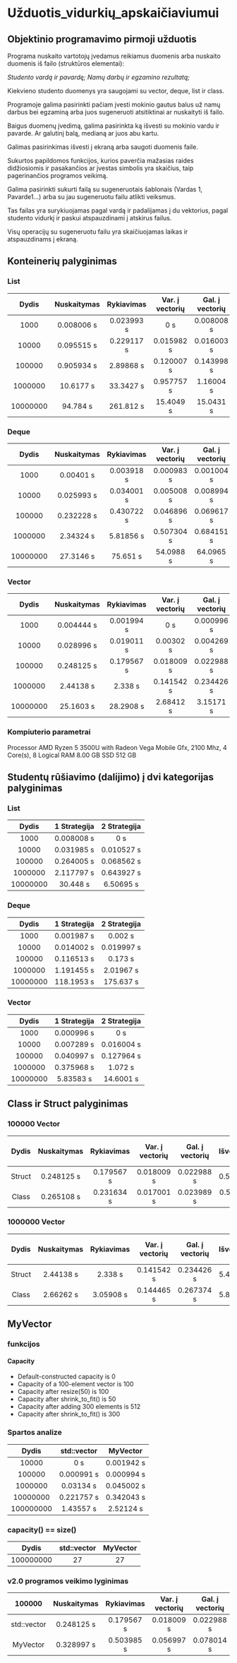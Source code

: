 # Užduotis_vidurkių_apskaičiaviumui
## Objektinio programavimo pirmoji užduotis

Programa nuskaito vartotojų įvedamus reikiamus duomenis arba nuskaito duomenis iš failo (struktūros elementai):

*Studento vardą ir pavardę;*
*Namų darbų ir egzamino rezultatą;*

Kiekvieno studento duomenys yra saugojami su vector, deque, list ir class.

Programoje galima pasirinkti pačiam įvesti mokinio gautus balus už namų darbus bei egzaminą arba juos sugeneruoti atsitiktinai ar nuskaityti iš failo.

Baigus duomenų įvedimą, galima pasirinkta ką išvesti su mokinio vardu ir pavarde. Ar galutinį balą, medianą ar juos abu kartu.

Galimas pasirinkimas išvesti į ekraną arba saugoti duomenis faile.

Sukurtos papildomos funkcijos, kurios paverčia mažasias raides didžiosiomis ir pasakančios ar įvestas simbolis yra skaičius, taip pagerinančios programos veikimą.

Galima pasirinkti sukurti failą su sugeneruotais šablonais (Vardas 1, Pavarde1...) arba su jau sugeneruotu failu atlikti veiksmus.

Tas failas yra surykiuojamas pagal vardą ir padalijamas į du vektorius, pagal studento vidurkį ir paskui atspauzdinami į atskirus failus.

Visų operacijų su sugeneruotu failu yra skaičiuojamas laikas ir atspauzdinams į ekraną.  

## Konteinerių palyginimas

### List

| Dydis   | Nuskaitymas  | Rykiavimas  | Var. į vectorių | Gal. į vectorių  | Išvedimas  | Visas Laikas |
| :-----: | :----------: | :---------: | :-------------: | :--------------: | :--------: | :----------: |
| 1000    | 0.008006 s   | 0.023993 s  | 0 s             | 0.008008 s       | 0.031998 s | 0.14845 s    |
| 10000   | 0.095515 s   | 0.229117 s  | 0.015982 s      | 0.016003 s       | 0.123235 s | 0.596497 s   |
| 100000  | 0.905934 s   | 2.89868 s   | 0.120007 s      | 0.143998 s       | 0.931028 s | 5.56415 s    |
| 1000000 | 10.6177 s    | 33.3427 s   | 0.957757 s      | 1.16004 s        | 9.79661 s  | 60.2546 s    |
| 10000000| 94.784 s     | 261.812 s   | 15.4049 s       | 15.0431 s        | 46.6084 s  | 491.497 s    |


### Deque

| Dydis   | Nuskaitymas  | Rykiavimas  | Var. į vectorių | Gal. į vectorių  | Išvedimas  | Visas Laikas |
| :-----: | :----------: | :---------: | :-------------: | :--------------: | :--------: | :----------: |
| 1000    | 0.00401 s    | 0.003918 s  | 0.000983 s      | 0.001004 s       | 0.015996 s | 0.034963 s   |
| 10000   | 0.025993 s   | 0.034001 s  | 0.005008 s      | 0.008994 s       | 0.071 s    | 0.20149 s    |
| 100000  | 0.232228 s   | 0.430722 s  | 0.046896 s      | 0.069617 s       | 0.778454 s | 1.98002 s    |
| 1000000 | 2.34324 s    | 5.81856 s   | 0.507304 s      | 0.684151 s       | 5.40436 s  | 18.8731 s    |
| 10000000| 27.3146 s    | 75.651 s    | 54.0988 s       | 64.0965 s        | 50.4134 s  | 491.823 s    |


### Vector

| Dydis   | Nuskaitymas  | Rykiavimas  | Var. į vectorių | Gal. į vectorių  | Išvedimas  | Visas Laikas |
| :-----: | :----------: | :---------: | :-------------: | :--------------: | :--------: | :----------: |
| 1000    | 0.004444 s   | 0.001994 s  | 0 s             | 0.000996 s       | 0.007998 s | 0.019446 s   |
| 10000   | 0.028996 s   | 0.019011 s  | 0.00302 s       | 0.004269 s       | 0.069998 s | 0.149881 s   |
| 100000  | 0.248125 s   | 0.179567 s  | 0.018009 s      | 0.022988 s       | 0.56943 s  | 1.17479 s    |
| 1000000 | 2.44138 s    | 2.338 s     | 0.141542 s      | 0.234426 s       | 5.47496 s  | 11.7498 s    |
| 10000000| 25.1603 s    | 28.2908 s   | 2.68412 s       | 3.15171 s        | 43.4153 s  | 114.673 s    |

### Kompiuterio parametrai

Processor	AMD Ryzen 5 3500U with Radeon Vega Mobile Gfx, 2100 Mhz, 4 Core(s), 8 Logical
RAM	8.00 GB 
SSD 512 GB

## Studentų rūšiavimo (dalijimo) į dvi kategorijas palyginimas

### List

| Dydis   | 1 Strategija  | 2 Strategija  |   
| :-----: | :-----------: | :-----------: |
| 1000    | 0.008008 s    | 0 s           |
| 10000   | 0.031985 s    | 0.010527 s    |
| 100000  | 0.264005 s    | 0.068562 s    |
| 1000000 | 2.117797 s    | 0.643927 s    |
| 10000000| 30.448  s     | 6.50695 s     |



### Deque

| Dydis   | 1 Strategija  | 2 Strategija  | 
| :-----: | :-----------: | :-----------: |
| 1000    | 0.001987 s    | 0.002 s       |
| 10000   | 0.014002 s    | 0.019997 s    |
| 100000  | 0.116513 s    | 0.173 s       |
| 1000000 | 1.191455 s    | 2.01967 s     |
| 10000000| 118.1953 s    | 175.637 s     |



### Vector

| Dydis   | 1 Strategija  | 2 Strategija  | 
| :-----: | :-----------: | :-----------: |
| 1000    | 0.000996 s    | 0 s           |
| 10000   | 0.007289 s    | 0.016004 s    |
| 100000  | 0.040997 s    | 0.127964 s    |
| 1000000 | 0.375968 s    | 1.072 s       |
| 10000000| 5.83583  s    | 14.6001 s     |

## Class ir Struct palyginimas

### 100000 Vector

| Dydis   | Nuskaitymas  | Rykiavimas  | Var. į vectorių | Gal. į vectorių  | Išvedimas  | Visas Laikas | Visas Laikas su -O1 | Visas Laikas su -O2 | Visas Laikas su -O3 |
| :-----: | :----------: | :---------: | :-------------: | :--------------: | :--------: | :----------: | :-----------------: | :-----------------: | :-----------------: |
| Struct  | 0.248125 s   | 0.179567 s  | 0.018009 s      | 0.022988 s       | 0.56943 s  | 1.17479 s    | 0.83338 s           | 0.774122 s          | 0.904723 s          |
| Class   | 0.265108 s   | 0.231634 s  | 0.017001 s      | 0.023989 s       | 0.578866 s | 1.26268 s    | 0.93736 s           | 0.890504 s          | 1.0453 s            |

### 1000000 Vector

| Dydis   | Nuskaitymas  | Rykiavimas  | Var. į vectorių | Gal. į vectorių  | Išvedimas  | Visas Laikas | Visas Laikas su -O1 | Visas Laikas su -O2 | Visas Laikas su -O3 |
| :-----: | :----------: | :---------: | :-------------: | :--------------: | :--------: | :----------: | :-----------------: | :-----------------: | :-----------------: |
| Struct  | 2.44138 s    | 2.338 s     | 0.141542 s      | 0.234426 s       | 5.47496 s  | 11.7498 s    | 8.20266 s           | 8.82027 s           | 9.67858 s           |
| Class   | 2.66262 s    | 3.05908 s   | 0.144465 s      | 0.267374 s       | 5.80229 s  | 13.0283 s    | 10.9506 s           | 10.662 s            | 10.3665 s           |


## MyVector

### funkcijos

#### Capacity
* Default-constructed capacity is 0
* Capacity of a 100-element vector is 100
* Capacity after resize(50) is 100
* Capacity after shrink_to_fit() is 50
* Capacity after adding 300 elements is 512
* Capacity after shrink_to_fit() is 300

### Spartos analize

| Dydis   | std::vector   |   MyVector    | 
| :-----: | :-----------: | :-----------: |
| 10000   | 0 s           | 0.001942 s    |
| 100000  | 0.000991 s    | 0.000994 s    |
| 1000000 | 0.03134 s     | 0.045002 s    |
| 10000000| 0.221757 s    | 0.342043 s    |
|100000000| 1.43557 s     | 2.52124 s     |

### capacity() == size()

| Dydis   | std::vector   |   MyVector    |
| :-----: | :-----------: | :-----------: |
|100000000|      27       |       27      |

### v2.0 programos veikimo lyginimas

|   100000  | Nuskaitymas  | Rykiavimas  | Var. į vectorių | Gal. į vectorių  | Išvedimas  | Visas Laikas |
| :-------: | :----------: | :---------: | :-------------: | :--------------: | :--------: | :----------: |
|std::vector| 0.248125 s   | 0.179567 s  | 0.018009 s      | 0.022988 s       | 0.56943 s  | 1.17479 s    |
| MyVector  | 0.328997 s   | 0.503985 s  | 0.056997 s      | 0.078014 s       | 0.613983 s | 1.88006 s    |

